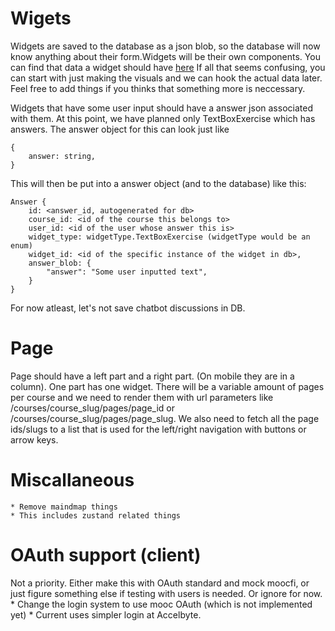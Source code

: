 # Wigets

Widgets are saved to the database as a json blob, so the database will now know anything about their form.Widgets will be their own components. You can find that data a widget should have [here](readme.md#Widget)
If all that seems confusing, you can start with just making the visuals and we can hook the actual data later. Feel free to add things if you thinks that something more is neccessary.

Widgets that have some user input should have a answer json associated with them.
At this point, we have planned only TextBoxExercise which has answers.
The answer object for this can look just like

```
{
    answer: string,
}
```

This will then be put into a answer object (and to the database) like this:

```
Answer {
    id: <answer_id, autogenerated for db>
    course_id: <id of the course this belongs to>
    user_id: <id of the user whose answer this is>
    widget_type: widgetType.TextBoxExercise (widgetType would be an enum)
    widget_id: <id of the specific instance of the widget in db>,
    answer_blob: {
        "answer": "Some user inputted text",
    } 
}
```

For now atleast, let's not save chatbot discussions in DB.

# Page

Page should have a left part and a right part. (On mobile they are in a column).
One part has one widget. There will be a variable amount of pages per course and we
need to render them with url parameters like /courses/course_slug/pages/page_id or /courses/course_slug/pages/page_slug. We also need to fetch all the page ids/slugs to a list that is used for the left/right navigation with buttons or arrow keys. 

# Miscallaneous
    * Remove maindmap things
    * This includes zustand related things

# OAuth support (client)

Not a priority. Either make this with OAuth standard and mock moocfi,
or just figure something else if testing with users is needed. Or ignore for now.
    * Change the login system to use mooc OAuth (which is not implemented yet)
    * Current uses simpler login at Accelbyte.
